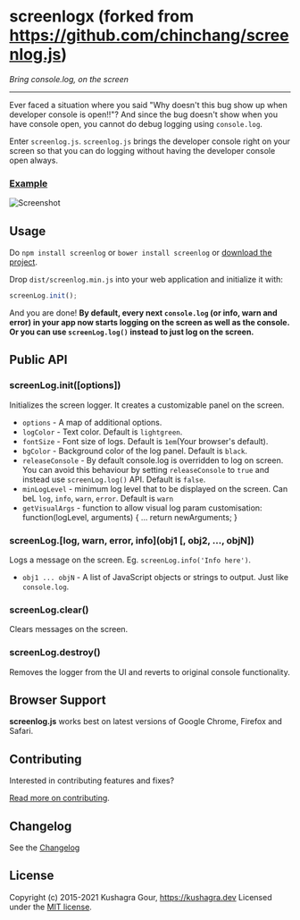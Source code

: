 # screenlogx (forked from https://github.com/chinchang/screenlog.js)

_Bring console.log, on the screen_

---

Ever faced a situation where you said "Why doesn't this bug show up when developer console is open!!"? And since the bug doesn't show when you have console open, you cannot do debug logging using `console.log`.

Enter `screenlog.js`. `screenlog.js` brings the developer console right on your screen so that you can do logging without having the developer console open always.

### [Example](https://github.com/chinchang/screenlog.js/blob/master/example.html)

![Screenshot](/screenshot.gif)

## Usage

Do `npm install screenlog` or `bower install screenlog` or [download the project](https://github.com/chinchang/screenlog.js/archive/master.zip).

Drop `dist/screenlog.min.js` into your web application and initialize it with:

```js
screenLog.init();
```

And you are done!
**By default, every next `console.log` (or info, warn and error) in your app now starts logging on the screen as well as the console. Or you can use `screenLog.log()` instead to just log on the screen.**

## Public API

### screenLog.init([options])

Initializes the screen logger. It creates a customizable panel on the screen.

- `options` - A map of additional options.
- `logColor` - Text color. Default is `lightgreen`.
- `fontSize` - Font size of logs. Default is `1em`(Your browser's default).
- `bgColor` - Background color of the log panel. Default is `black`.
- `releaseConsole` - By default console.log is overridden to log on screen. You can avoid this behaviour by setting `releaseConsole` to `true` and instead use `screenLog.log()` API. Default is `false`.
- `minLogLevel` - minimum log level that to be displayed on the screen. Can beL `log`, `info`, `warn`, `error`. Default is `warn`
- `getVisualArgs` - function to allow visual log param customisation: function(logLevel, arguments) { ... return newArguments; }

### screenLog.[log, warn, error, info](obj1 [, obj2, ..., objN])

Logs a message on the screen. Eg. `screenLog.info('Info here')`.

- `obj1 ... objN` - A list of JavaScript objects or strings to output. Just like `console.log`.

### screenLog.clear()

Clears messages on the screen.

### screenLog.destroy()

Removes the logger from the UI and reverts to original console functionality.

## Browser Support

**screenlog.js** works best on latest versions of Google Chrome, Firefox and Safari.

## Contributing

Interested in contributing features and fixes?

[Read more on contributing](./CONTRIBUTING.md).

## Changelog

See the [Changelog](https://github.com/chinchang/screenlog.js/wiki/Changelog)

## License

Copyright (c) 2015-2021 Kushagra Gour, https://kushagra.dev
Licensed under the [MIT license](http://opensource.org/licenses/MIT).
